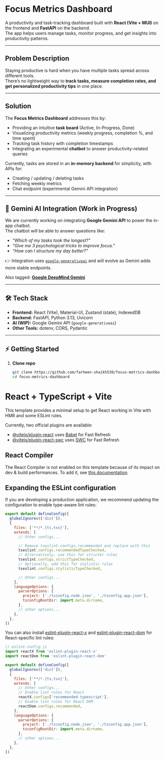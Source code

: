 # Focus Metrics Dashboard

A productivity and task-tracking dashboard built with **React (Vite + MUI)** on the frontend and **FastAPI** on the backend.  
The app helps users manage tasks, monitor progress, and get insights into productivity patterns.

---

##  Problem Description

Staying productive is hard when you have multiple tasks spread across different tools.  
There’s no lightweight way to **track tasks, measure completion rates, and get personalized productivity tips** in one place.

---

## Solution

The **Focus Metrics Dashboard** addresses this by:

-  Providing an intuitive **task board** (Active, In-Progress, Done)  
-  Visualizing productivity metrics (weekly progress, completion %, and time spent)  
-  Tracking task history with completion timestamps  
-  Integrating an experimental **chatbot** to answer productivity-related queries  

Currently, tasks are stored in an **in-memory backend** for simplicity, with APIs for:
- Creating / updating / deleting tasks
- Fetching weekly metrics
- Chat endpoint (experimental Gemini API integration)

---

## 🔮 Gemini AI Integration (Work in Progress)

We are currently working on integrating **Google Gemini API** to power the in-app chatbot.  
The chatbot will be able to answer questions like:
- *“Which of my tasks took the longest?”*  
- *“Give me 3 psychological tricks to improve focus.”*  
- *“How can I structure my day better?”*

👉 Integration uses [`google-generativeai`](https://pypi.org/project/google-generativeai/) and will evolve as Gemini adds more stable endpoints.  

Also tagged: [**Google DeepMind Gemini**](https://deepmind.google/technologies/gemini/)  

---

## 🛠️ Tech Stack

- **Frontend:** React (Vite), Material-UI, Zustand (state), IndexedDB  
- **Backend:** FastAPI, Python 3.13, Uvicorn  
- **AI (WIP):** Google Gemini API (`google-generativeai`)  
- **Other Tools:** dotenv, CORS, Pydantic  

---

## ⚡ Getting Started

1. **Clone repo**
   ```bash
   git clone https://github.com/farheen-shaikh530/focus-metrics-dashboard.git
   cd focus-metrics-dashboard
   

# React + TypeScript + Vite

This template provides a minimal setup to get React working in Vite with HMR and some ESLint rules.

Currently, two official plugins are available:

- [@vitejs/plugin-react](https://github.com/vitejs/vite-plugin-react/blob/main/packages/plugin-react) uses [Babel](https://babeljs.io/) for Fast Refresh
- [@vitejs/plugin-react-swc](https://github.com/vitejs/vite-plugin-react/blob/main/packages/plugin-react-swc) uses [SWC](https://swc.rs/) for Fast Refresh

## React Compiler

The React Compiler is not enabled on this template because of its impact on dev & build performances. To add it, see [this documentation](https://react.dev/learn/react-compiler/installation).

## Expanding the ESLint configuration

If you are developing a production application, we recommend updating the configuration to enable type-aware lint rules:

```js
export default defineConfig([
  globalIgnores(['dist']),
  {
    files: ['**/*.{ts,tsx}'],
    extends: [
      // Other configs...

      // Remove tseslint.configs.recommended and replace with this
      tseslint.configs.recommendedTypeChecked,
      // Alternatively, use this for stricter rules
      tseslint.configs.strictTypeChecked,
      // Optionally, add this for stylistic rules
      tseslint.configs.stylisticTypeChecked,

      // Other configs...
    ],
    languageOptions: {
      parserOptions: {
        project: ['./tsconfig.node.json', './tsconfig.app.json'],
        tsconfigRootDir: import.meta.dirname,
      },
      // other options...
    },
  },
])
```

You can also install [eslint-plugin-react-x](https://github.com/Rel1cx/eslint-react/tree/main/packages/plugins/eslint-plugin-react-x) and [eslint-plugin-react-dom](https://github.com/Rel1cx/eslint-react/tree/main/packages/plugins/eslint-plugin-react-dom) for React-specific lint rules:

```js
// eslint.config.js
import reactX from 'eslint-plugin-react-x'
import reactDom from 'eslint-plugin-react-dom'

export default defineConfig([
  globalIgnores(['dist']),
  {
    files: ['**/*.{ts,tsx}'],
    extends: [
      // Other configs...
      // Enable lint rules for React
      reactX.configs['recommended-typescript'],
      // Enable lint rules for React DOM
      reactDom.configs.recommended,
    ],
    languageOptions: {
      parserOptions: {
        project: ['./tsconfig.node.json', './tsconfig.app.json'],
        tsconfigRootDir: import.meta.dirname,
      },
      // other options...
    },
  },
])
```
